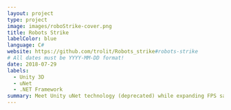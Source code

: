 ```yaml
---
layout: project
type: project
image: images/roboStrike-cover.png
title: Robots Strike
labelColor: blue
language: C#
website: https://github.com/trolit/Robots_strike#robots-strike
# All dates must be YYYY-MM-DD format!
date: 2018-07-29
labels:
  - Unity 3D
  - uNet
  - .NET Framework
summary: Meet Unity uNet technology (deprecated) while expanding FPS sample provided by Brackeys.
---
```

